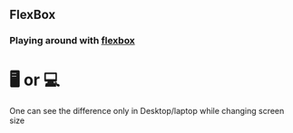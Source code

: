 ## FlexBox
### Playing around with [flexbox](https://juveriad.github.io/Flex-container/)
# 🖥️ or 💻
One can see the difference only in Desktop/laptop while changing screen size


